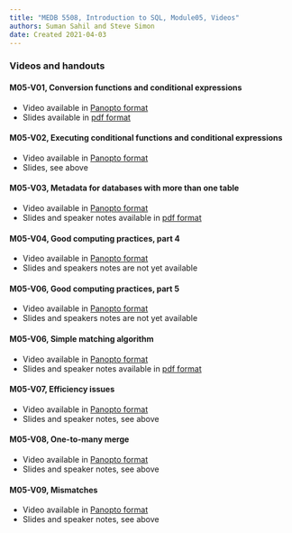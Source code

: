 ```yaml
---
title: "MEDB 5508, Introduction to SQL, Module05, Videos"
authors: Suman Sahil and Steve Simon
date: Created 2021-04-03
---
```


### Videos and handouts

#### M05-V01, Conversion functions and conditional expressions

+ Video available in [Panopto format][m05v01]
+ Slides available in [pdf format][git1]

#### M05-V02, Executing conditional functions and conditional expressions

+ Video available in [Panopto format][m05v02]
+ Slides, see above

#### M05-V03, Metadata for databases with more than one table

+ Video available in [Panopto format][m05v03]
+ Slides and speaker notes available in [pdf format][git3]

#### M05-V04, Good computing practices, part 4

+ Video available in [Panopto format][m05v04]
+ Slides and speakers notes are not yet available

#### M05-V06, Good computing practices, part 5

+ Video available in [Panopto format][m05v05]
+ Slides and speakers notes are not yet available

#### M05-V06, Simple matching algorithm

+ Video available in [Panopto format][m05v06]
+ Slides and speaker notes available in [pdf format][git1]

#### M05-V07, Efficiency issues

+ Video available in [Panopto format][m05v07]
+ Slides and speaker notes, see above

#### M05-V08, One-to-many merge

+ Video available in [Panopto format][m05v08]
+ Slides and speaker notes, see above

#### M05-V09, Mismatches

+ Video available in [Panopto format][m05v09]
+ Slides and speaker notes, see above

[git1]: https://github.com/pmean/introduction-to-sql/blob/master/results/m05-v01-conversion.pdf
[git2]: https://github.com/pmean/introduction-to-sql/blob/master/results/m05-v02-conversion.pdf
[git3]: https://github.com/pmean/introduction-to-sql/blob/master/results/m05-v03-metadata.pdf
[git4]: https://github.com/pmean/introduction-to-sql/blob/master/results/m05-v06-join-mechanics.pdf

[m05v01]: https://umkc.hosted.panopto.com/Panopto/Pages/Viewer.aspx?id=69c3af9b-5856-4364-81d8-aad3014c7ec8
[m05v02]: https://umkc.hosted.panopto.com/Panopto/Pages/Viewer.aspx?id=1a04e3b6-59d1-4fa3-81dc-aad3016c7e48
[m05v03]: https://umkc.hosted.panopto.com/Panopto/Pages/Viewer.aspx?id=91501179-ea5b-4c35-903e-aad801422d51
[m05v04]: https://umkc.hosted.panopto.com/Panopto/Pages/Viewer.aspx?id=4fb06e69-fb02-429b-bb08-ab1901610c71
[m05v05]: https://umkc.hosted.panopto.com/Panopto/Pages/Viewer.aspx?id=ddc5da52-8300-4f12-996e-ab1901641800
[m05v06]: https://umkc.hosted.panopto.com/Panopto/Pages/Viewer.aspx?id=f1167677-68f1-4df8-9d53-ad720154936b
[m05v07]: https://umkc.hosted.panopto.com/Panopto/Pages/Viewer.aspx?id=ef55d397-4f94-465f-8338-ad720157f129
[m05v08]: https://umkc.hosted.panopto.com/Panopto/Pages/Viewer.aspx?id=fb81ebfc-4794-4a85-b973-ad72015ab0aa
[m05v09]: https://umkc.hosted.panopto.com/Panopto/Pages/Viewer.aspx?id=e8938d11-1e00-46ca-a2cf-ad72015c462b
